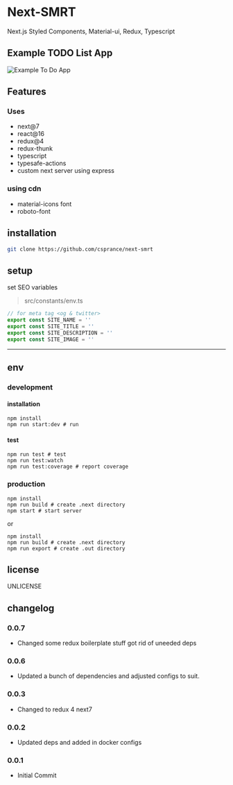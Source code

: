 # Next-SMRT

Next.js Styled Components, Material-ui, Redux, Typescript

## Example TODO List App
![Example To Do App](https://csprance.com/shots/2018-08-12_80391bbd-a273-454b-9d85-f45c0bca6d37.png)

## Features
### Uses
 - next@7
 - react@16
 - redux@4
 - redux-thunk
 - typescript
 - typesafe-actions
 - custom next server using express
 

### using cdn
 - material-icons font
 - roboto-font

## installation

```sh
git clone https://github.com/csprance/next-smrt
```

## setup

set SEO variables

> src/constants/env.ts

```typescript
// for meta tag <og & twitter>
export const SITE_NAME = ''
export const SITE_TITLE = ''
export const SITE_DESCRIPTION = ''
export const SITE_IMAGE = ''
```

---

## env

### development

#### installation

```
npm install
npm run start:dev # run
```

#### test

```
npm run test # test
npm run test:watch
npm run test:coverage # report coverage
```

### production

```
npm install
npm run build # create .next directory
npm start # start server
```

or

```
npm install
npm run build # create .next directory
npm run export # create .out directory
```

## license

UNLICENSE

## changelog
### 0.0.7

- Changed some redux boilerplate stuff got rid of uneeded deps
### 0.0.6

- Updated a bunch of dependencies and adjusted configs to suit.
### 0.0.3

- Changed to redux 4 next7

### 0.0.2

- Updated deps and added in docker configs

### 0.0.1

- Initial Commit